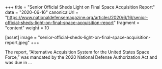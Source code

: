 +++
title = "Senior Official Sheds Light on Final Space Acquisition Report"
date = "2020-06-16"
canonicalUrl = "https://www.nationaldefensemagazine.org/articles/2020/6/16/senior-official-sheds-light-on-final-space-acquisition-report"
fragment = "content"
weight = 10

[asset]
    image = "senior-official-sheds-light-on-final-space-acquisition-report.jpeg"
+++

The report, “Alternative Acquisition System for the United States Space 
Force,” was mandated by the 2020 National Defense Authorization Act and was 
due in ...
